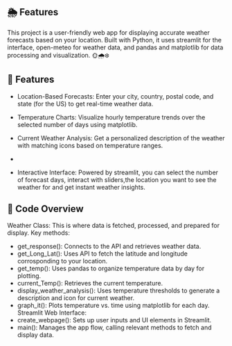 ## 🌦️ Features
This project is a user-friendly web app for displaying accurate weather forecasts based on your location. Built with Python, it uses streamlit for the interface, open-meteo for weather data, and pandas and matplotlib for data processing and visualization. 🌞🌧️❄️

## 🧰 Features
- Location-Based Forecasts: Enter your city, country, postal code, and state (for the US) to get real-time weather data.

- Temperature Charts: Visualize hourly temperature trends over the selected number of days using matplotlib.

- Current Weather Analysis: Get a personalized description of the weather with matching icons based on temperature ranges.
- 
- Interactive Interface: Powered by streamlit, you can select the number of forecast days, interact with sliders,the location you want to see the weather for and get instant weather insights.

## 📝 Code Overview
Weather Class: This is where data is fetched, processed, and prepared for display. Key methods:
 - get_response(): Connects to the API and retrieves weather data.
 - get_Long_Lat(): Uses API to fetch the latitude and longitude corrosponding to your location.
 - get_temp(): Uses pandas to organize temperature data by day for plotting.
 - current_Temp(): Retrieves the current temperature.
 - display_weather_analysis(): Uses temperature thresholds to generate a description and icon for current weather.
 - graph_it(): Plots temperature vs. time using matplotlib for each day.
Streamlit Web Interface:
 - create_webpage(): Sets up user inputs and UI elements in Streamlit.
 - main(): Manages the app flow, calling relevant methods to fetch and display data.

